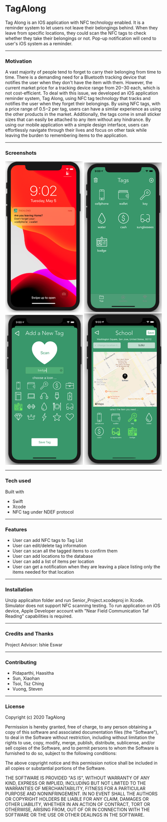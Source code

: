 # TagAlong

 Tag Along is an IOS application with NFC technology enabled. It is a reminder system to let users not leave their belongings behind. When they leave from specific locations, they could scan the NFC tags to check whether they take their belongings or not. Pop-up notification will cend to user's iOS system as a reminder.
 
 ---
 ### Motivation
  A vast majority of people tend to forget to carry their belonging from time to time. There is a demanding need for a Bluetooth tracking device that notifies the user when they don't have the item with them. However, the current market price for a tracking device range from $20-$30 each, which is not cost-efficient. To deal with this issue, we developed an iOS application reminder system, Tag Along, using NFC tag technology that tracks and notifies the user when they forget their belongings. 
  By using NFC tags, with a price range of $0.5-$2 per tag, users can have a similar experience as using the other products in the market. Additionally, the tags come in small sticker sizes that can easily be attached to any item without any hindrance. By using our mobile application with a simple design interface, users can effortlessly navigate through their lives and focus on other task while leaving the burden to remembering items to the application.

---
### Screenshots
<img width="250" alt="1" src="https://github.com/tsoimavis/TagAlong/blob/master/Senior_Project/Screen%20Shot%202020-05-05%20at%209.02.05%20PM.png?raw=true">
<img width="250" alt="1" src="https://github.com/tsoimavis/TagAlong/blob/master/Senior_Project/Screen%20Shot%202020-05-05%20at%209.00.29%20PM.png">
<img width="250" alt="1" src="https://github.com/tsoimavis/TagAlong/blob/master/Senior_Project/Screen%20Shot%202020-05-05%20at%209.00.18%20PM.png">
<img width="250" alt="1" src="https://github.com/tsoimavis/TagAlong/blob/master/Senior_Project/Screen%20Shot%202020-05-05%20at%209.00.54%20PM.png">

---
### Tech used

Built with
- Swift
- Xcode
- NFC tag under NDEF protocol

---
### Features
- User can add NFC tags to Tag List
- User can edit/delete tag information
- User can scan all the tagged items to confirm them
- User can add locations to the database
- User can add a list of items per location
- User can get a notification when they are leaving a place listing only the items needed for that location

---
### Installation
Unzip applicaiton folder and run Senior_Project.xcodeproj in Xcode.
Simulator does not support NFC scanning testing.
To run application on iOS device, Apple Developer account with "Near Field Communication Taf Reading" capabilities is required.

---
### Credits and Thanks

Project Advisor: Ishie Eswar

---
### Contributing
- Pidaparthi, Haasitha
- Sun, Xiaohan 
- Tsoi, Tsz Ching
- Vuong, Steven


---
### License

Copyright (c) 2020 TagAlong

Permission is hereby granted, free of charge, to any person obtaining a copy
of this software and associated documentation files (the "Software"), to deal
in the Software without restriction, including without limitation the rights
to use, copy, modify, merge, publish, distribute, sublicense, and/or sell
copies of the Software, and to permit persons to whom the Software is
furnished to do so, subject to the following conditions:

The above copyright notice and this permission notice shall be included in all
copies or substantial portions of the Software.

THE SOFTWARE IS PROVIDED "AS IS", WITHOUT WARRANTY OF ANY KIND, EXPRESS OR
IMPLIED, INCLUDING BUT NOT LIMITED TO THE WARRANTIES OF MERCHANTABILITY,
FITNESS FOR A PARTICULAR PURPOSE AND NONINFRINGEMENT. IN NO EVENT SHALL THE
AUTHORS OR COPYRIGHT HOLDERS BE LIABLE FOR ANY CLAIM, DAMAGES OR OTHER
LIABILITY, WHETHER IN AN ACTION OF CONTRACT, TORT OR OTHERWISE, ARISING FROM,
OUT OF OR IN CONNECTION WITH THE SOFTWARE OR THE USE OR OTHER DEALINGS IN THE
SOFTWARE.

